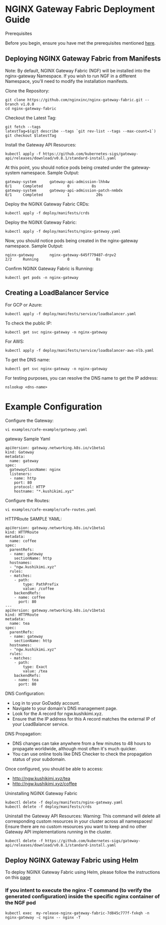 # NGINX Gateway Fabric Deployment Guide

Prerequisites

Before you begin, ensure you have met the prerequisites mentioned [here](https://github.com/nginxinc/nginx-gateway-fabric/blob/v1.0.0/docs/installation.md#prerequisites).


## Deploying NGINX Gateway Fabric from Manifests
Note: By default, NGINX Gateway Fabric (NGF) will be installed into the nginx-gateway Namespace. If you wish to run NGF in a different Namespace, you'll need to modify the installation manifests.

Clone the Repository:
```
git clone https://github.com/nginxinc/nginx-gateway-fabric.git --branch v1.0.0
cd nginx-gateway-fabric
```

Checkout the Latest Tag:
```
git fetch --tags
latestTag=$(git describe --tags `git rev-list --tags --max-count=1`)
git checkout $latestTag
```

Install the Gateway API Resources:
```
kubectl apply -f https://github.com/kubernetes-sigs/gateway-api/releases/download/v0.8.1/standard-install.yaml
```

At this point, you should notice pods being created under the gateway-system namespace.
Sample Output: 
```
gateway-system      gateway-api-admission-lhh4w                              0/1     Completed           0          8s
gateway-system      gateway-api-admission-patch-nmbdx                        0/1     Completed           1            20s
```

Deploy the NGINX Gateway Fabric CRDs:
```
kubectl apply -f deploy/manifests/crds
```

Deploy the NGINX Gateway Fabric:
```
kubectl apply -f deploy/manifests/nginx-gateway.yaml
```


Now, you should notice pods being created in the nginx-gateway namespace.
Sample Output: 
```
nginx-gateway       nginx-gateway-645f779487-drpv2                           2/2     Running             0            8s
```

Confirm NGINX Gateway Fabric is Running:
```
kubectl get pods -n nginx-gateway
```

## Creating a LoadBalancer Service

For GCP or Azure:

```
kubectl apply -f deploy/manifests/service/loadbalancer.yaml
```

To check the public IP:
```
kubectl get svc nginx-gateway -n nginx-gateway
```

For AWS:
```
kubectl apply -f deploy/manifests/service/loadbalancer-aws-nlb.yaml
```

To get the DNS name:
```
kubectl get svc nginx-gateway -n nginx-gateway
```

For testing purposes, you can resolve the DNS name to get the IP address:
```
nslookup <dns-name>
```

# Example Configuration

Configure the Gateway:
```
vi examples/cafe-example/gateway.yaml
```

gateway Sample Yaml
```
apiVersion: gateway.networking.k8s.io/v1beta1
kind: Gateway
metadata:
  name: gateway
spec:
  gatewayClassName: nginx
  listeners:
  - name: http
    port: 80
    protocol: HTTP
    hostname: "*.kushikimi.xyz"                                 
```

Configure the Routes:
```
vi examples/cafe-example/cafe-routes.yaml
```

HTTPRoute SAMPLE YAML:
```
apiVersion: gateway.networking.k8s.io/v1beta1
kind: HTTPRoute
metadata:
  name: coffee
spec:
  parentRefs:
  - name: gateway
    sectionName: http
  hostnames:
  - "ngw.kushikimi.xyz"
  rules:
  - matches:
    - path:
        type: PathPrefix
        value: /coffee
    backendRefs:
    - name: coffee
      port: 80
---
apiVersion: gateway.networking.k8s.io/v1beta1
kind: HTTPRoute
metadata:
  name: tea
spec:
  parentRefs:
  - name: gateway
    sectionName: http
  hostnames:
  - "ngw.kushikimi.xyz"
  rules:
  - matches:
    - path:
        type: Exact
        value: /tea
    backendRefs:
    - name: tea
      port: 80
```


DNS Configuration:
- Log in to your GoDaddy account.
- Navigate to your domain's DNS management page.
- Look for the A record for ngw.kushikimi.xyz.
- Ensure that the IP address for this A record matches the external IP of your LoadBalancer service.

DNS Propagation:
- DNS changes can take anywhere from a few minutes to 48 hours to propagate worldwide, although most often it's much quicker.
- You can use online tools like DNS Checker to check the propagation status of your subdomain.
  
Once configured, you should be able to access:
- http://ngw.kushikimi.xyz/tea
- http://ngw.kushikimi.xyz/coffee

Uninstalling NGINX Gateway Fabric
```
kubectl delete -f deploy/manifests/nginx-gateway.yaml
kubectl delete -f deploy/manifests/crds
```

Uninstall the Gateway API Resources:
Warning: This command will delete all corresponding custom resources in your cluster across all namespaces! Ensure there are no custom resources you want to keep and no other Gateway API implementations running in the cluster.

```
kubectl delete -f https://github.com/kubernetes-sigs/gateway-api/releases/download/v0.8.1/standard-install.yaml
```


## Deploy NGINX Gateway Fabric using Helm

To deploy NGINX Gateway Fabric using Helm, please follow the instructions on this [page](https://github.com/nginxinc/nginx-gateway-fabric/blob/v1.0.0/deploy/helm-chart/README.md)


### If you intent to execute the nginx -T command (to verify the generated configuration) inside the specific nginx container of the NGF pod
```
kubectl exec  my-release-nginx-gateway-fabric-7d845c777f-fxkqh -n nginx-gateway -c nginx -- nginx -T
```
